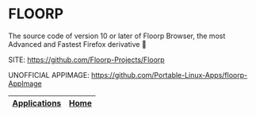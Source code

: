 # FLOORP

 The source code of version 10 or later of Floorp Browser, the most  Advanced and Fastest Firefox derivative 🦊

 SITE: https://github.com/Floorp-Projects/Floorp
 
 UNOFFICIAL APPIMAGE: https://github.com/Portable-Linux-Apps/floorp-AppImage

 | [Applications](https://portable-linux-apps.github.io/apps.html) | [Home](https://portable-linux-apps.github.io)
 | --- | --- |
